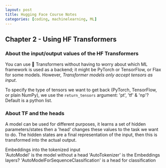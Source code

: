 ```yaml
---
layout: post
title: Hugging Face Course Notes
categories: [coding, machinelearning, ML]
---
```

## Chapter 2 - Using HF Transformers

### About the input/output values of the HF Transformers
You can use 🤗 Transformers without having to worry about which ML framework is used as a backend; it might be PyTorch or TensorFlow, or Flax for some models. However, *Transformer models only accept tensors as input*. 

To specify the type of tensors we want to get back (PyTorch, TensorFlow, or plain NumPy), we use the `return_tensors` argument: 'pt', 'tf' & 'np'? Default is a python list.

### About TF and the heads

A model can be used for different purposes, it learns a set of hidden parameters/states then a 'head' changes these values to the task we want to do. The hidden states are a final representation of the input, then this is transformed into the actual output.

Embeddings into the tokenized input <br>
'AutoModel' is the model without a head
'AutoTokenizer' is the Embeddings layers?
'AutoModelForSequenceClassification' is a head for classification 
 

### 
